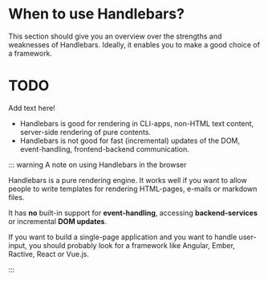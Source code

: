 # When to use Handlebars?

This section should give you an overview over the strengths and weaknesses of Handlebars. Ideally, it enables you to
make a good choice of a framework.

# TODO

Add text here!

- Handlebars is good for rendering in CLI-apps, non-HTML text content, server-side rendering of pure contents.
- Handlebars is not good for fast (incremental) updates of the DOM, event-handling, frontend-backend communication.

::: warning A note on using Handlebars in the browser

Handlebars is a pure rendering engine. It works well if you want to allow people to write templates for rendering
HTML-pages, e-mails or markdown files.

It has **no** built-in support for **event-handling**, accessing **backend-services** or incremental **DOM updates**.

If you want to build a single-page application and you want to handle user-input, you should probably look for a
framework like Angular, Ember, Ractive, React or Vue.js.

:::
